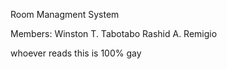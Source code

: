 Room Managment System

Members:
Winston T. Tabotabo
Rashid A. Remigio


whoever reads this is 100% gay

